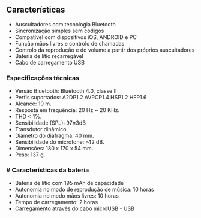 ## Características

- Auscultadores com tecnologia Bluetooth
- Sincronização simples sem códigos
- Compatível com dispositivos iOS, ANDROID e PC
- Função mãos livres e controlo de chamadas
- Controlo da reprodução e do volume a partir dos próprios auscultadores
- Bateria de lítio recarregável
- Cabo de carregamento USB

### Especificações técnicas

- Versão Bluetooth: Bluetooth 4.0, classe II
- Perfis suportados: A2DP1.2 AVRCP1.4 HSP1.2 HFP1.6
- Alcance: 10 m.
- Resposta em frequência: 20 Hz ~ 20 KHz.
- THD < 1%.
- Sensibilidade (SPL): 97±3dB
- Transdutor dinâmico
- Diâmetro do diafragma: 40 mm.
- Sensibilidade do microfone: -42 dB.
- Dimensões: 180 x 170 x 54 mm.
- Peso: 137 g.


### # Características da bateria 

- Bateria de lítio com 195 mAh de capacidade
- Autonomia no modo de reprodução de música: 10 horas
- Autonomia no modo mãos livres: 10 horas
- Tempo de carregamento: 2 horas
- Carregamento através do cabo microUSB - USB


